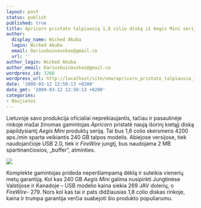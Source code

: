```yaml
---
layout: post
status: publish
published: true
title: Apricorn pristato talpiausią 1,8 colio diską iš Aegis Mini serijos
author:
  display_name: Wicked Akuba
  login: Wicked Akuba
  email: Dariusbuinauskas@gmail.co
  url: ''
author_login: Wicked Akuba
author_email: Dariusbuinauskas@gmail.co
wordpress_id: 3260
wordpress_url: http://localhost/site/new/apricorn_pristato_talpiausia_1_8_colio_diska_is_aegis_mini_serijos/
date: '2009-03-12 12:50:13 +0200'
date_gmt: '2009-03-12 12:50:13 +0200'
categories:
- Naujienos
---
```

<p>Lietuvoje savo produkcija oficialiai neprekiaujantis, tačiau ir pasaulinėje rinkoje mažai žinomas gamintojas <i>Apricorn </i>pristatė naują išorinį kietąjį diską papildysiantį <i>Aegis Mini </i>produktų seriją. Tai bus 1,8 colio skersmens 4200 aps./min sparta veikiantis 240 GB talpos modelis. Abiejose versijose, tiek naudojančioje USB 2.0, tiek ir <i>FireWire </i>jungtį, bus naudojama 2 MB spartinančiosios, „buffer“, atminties.</p>
<p><img src="http://akuba.technews.lt/aegis_mini.jpg" /></p>
<p>Komplekte gamintojas prideda neperšlampamą dėklą ir suteikia vienerių metų garantiją. Kol kas 240 GB <i>Aegis Mini</i> galima nusipirkti Jungtinėse Valstijose ir Kanadoje – USB modelio kaina siekia 269 JAV dolerių, o <i>FireWire</i>- 279. Nors kol kas tai ir pats didžiausias 1,8 colio diskas rinkoje, kaina ir trumpa garantija verčia suabejoti šio produkto populiarumu.</p>
